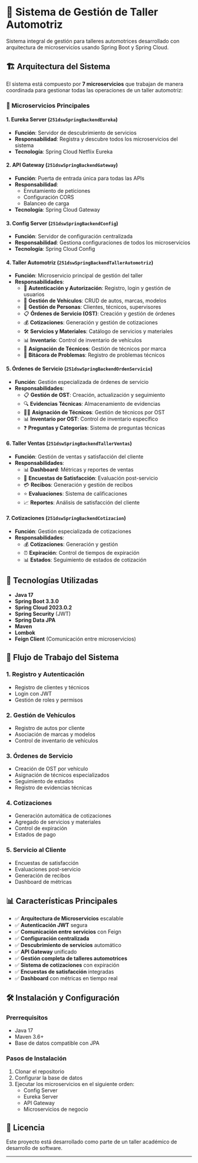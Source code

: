 # 🚗 Sistema de Gestión de Taller Automotriz

Sistema integral de gestión para talleres automotrices desarrollado con arquitectura de microservicios usando Spring Boot y Spring Cloud.

## 🏗️ Arquitectura del Sistema

El sistema está compuesto por **7 microservicios** que trabajan de manera coordinada para gestionar todas las operaciones de un taller automotriz:

### 🔧 Microservicios Principales

#### 1. **Eureka Server** (`251dswSpringBackendEureka`)
- **Función**: Servidor de descubrimiento de servicios
- **Responsabilidad**: Registra y descubre todos los microservicios del sistema
- **Tecnología**: Spring Cloud Netflix Eureka

#### 2. **API Gateway** (`251dswSpringBackendGateway`)
- **Función**: Puerta de entrada única para todas las APIs
- **Responsabilidad**: 
  - Enrutamiento de peticiones
  - Configuración CORS
  - Balanceo de carga
- **Tecnología**: Spring Cloud Gateway

#### 3. **Config Server** (`251dswSpringBackendConfig`)
- **Función**: Servidor de configuración centralizada
- **Responsabilidad**: Gestiona configuraciones de todos los microservicios
- **Tecnología**: Spring Cloud Config

#### 4. **Taller Automotriz** (`251dswSpringBackendTallerAutomotriz`)
- **Función**: Microservicio principal de gestión del taller
- **Responsabilidades**:
  - 🔐 **Autenticación y Autorización**: Registro, login y gestión de usuarios
  - 🚗 **Gestión de Vehículos**: CRUD de autos, marcas, modelos
  - 👥 **Gestión de Personas**: Clientes, técnicos, supervisores
  - 📋 **Órdenes de Servicio (OST)**: Creación y gestión de órdenes
  - 💰 **Cotizaciones**: Generación y gestión de cotizaciones
  - 🛠️ **Servicios y Materiales**: Catálogo de servicios y materiales
  - 📊 **Inventario**: Control de inventario de vehículos
  - 🔧 **Asignación de Técnicos**: Gestión de técnicos por marca
  - 📝 **Bitácora de Problemas**: Registro de problemas técnicos

#### 5. **Órdenes de Servicio** (`251dswSpringBackendOrdenServicio`)
- **Función**: Gestión especializada de órdenes de servicio
- **Responsabilidades**:
  - 📋 **Gestión de OST**: Creación, actualización y seguimiento
  - 🔍 **Evidencias Técnicas**: Almacenamiento de evidencias
  - 👨‍🔧 **Asignación de Técnicos**: Gestión de técnicos por OST
  - 📊 **Inventario por OST**: Control de inventario específico
  - ❓ **Preguntas y Categorías**: Sistema de preguntas técnicas

#### 6. **Taller Ventas** (`251dswSpringBackendTallerVentas`)
- **Función**: Gestión de ventas y satisfacción del cliente
- **Responsabilidades**:
  - 📊 **Dashboard**: Métricas y reportes de ventas
  - 📝 **Encuestas de Satisfacción**: Evaluación post-servicio
  - 💳 **Recibos**: Generación y gestión de recibos
  - ⭐ **Evaluaciones**: Sistema de calificaciones
  - 📈 **Reportes**: Análisis de satisfacción del cliente

#### 7. **Cotizaciones** (`251dswSpringBackendCotizacion`)
- **Función**: Gestión especializada de cotizaciones
- **Responsabilidades**:
  - 💰 **Cotizaciones**: Generación y gestión
  - ⏰ **Expiración**: Control de tiempos de expiración
  - 📊 **Estados**: Seguimiento de estados de cotización

## 🚀 Tecnologías Utilizadas

- **Java 17**
- **Spring Boot 3.3.0**
- **Spring Cloud 2023.0.2**
- **Spring Security** (JWT)
- **Spring Data JPA**
- **Maven**
- **Lombok**
- **Feign Client** (Comunicación entre microservicios)

## 🔄 Flujo de Trabajo del Sistema

### 1. **Registro y Autenticación**
- Registro de clientes y técnicos
- Login con JWT
- Gestión de roles y permisos

### 2. **Gestión de Vehículos**
- Registro de autos por cliente
- Asociación de marcas y modelos
- Control de inventario de vehículos

### 3. **Órdenes de Servicio**
- Creación de OST por vehículo
- Asignación de técnicos especializados
- Seguimiento de estados
- Registro de evidencias técnicas

### 4. **Cotizaciones**
- Generación automática de cotizaciones
- Agregado de servicios y materiales
- Control de expiración
- Estados de pago

### 5. **Servicio al Cliente**
- Encuestas de satisfacción
- Evaluaciones post-servicio
- Generación de recibos
- Dashboard de métricas

## 📊 Características Principales

- ✅ **Arquitectura de Microservicios** escalable
- ✅ **Autenticación JWT** segura
- ✅ **Comunicación entre servicios** con Feign
- ✅ **Configuración centralizada**
- ✅ **Descubrimiento de servicios** automático
- ✅ **API Gateway** unificado
- ✅ **Gestión completa de talleres automotrices**
- ✅ **Sistema de cotizaciones** con expiración
- ✅ **Encuestas de satisfacción** integradas
- ✅ **Dashboard** con métricas en tiempo real

## 🛠️ Instalación y Configuración

### Prerrequisitos
- Java 17
- Maven 3.6+
- Base de datos compatible con JPA

### Pasos de Instalación
1. Clonar el repositorio
2. Configurar la base de datos
3. Ejecutar los microservicios en el siguiente orden:
   - Config Server
   - Eureka Server
   - API Gateway
   - Microservicios de negocio

## 📝 Licencia

Este proyecto está desarrollado como parte de un taller académico de desarrollo de software.

---

